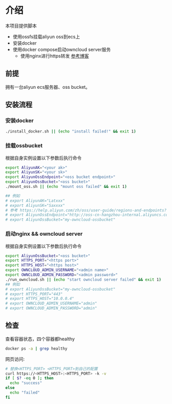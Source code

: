 # 介绍
本项目提供脚本
- 使用ossfs挂载aliyun oss到ecs上
- 安装docker
- 使用docker compose启动owncloud server服务
  - 使用nginx进行https转发 [参考博客](https://www.yooo.ltd/2019/12/16/Docker%E5%BF%AB%E9%80%9F%E9%83%A8%E7%BD%B2ownCloud%E5%B9%B6%E9%85%8D%E7%BD%AEHTTPS/)
## 前提
拥有一台aliyun ecs服务器、oss bucket。

## 安装流程
### 安装docker
```bash
./install_docker.sh || (echo "install failed!" && exit 1)
```
### 挂载ossbucket
根据自身实例设置以下参数后执行命令
```bash
export AliyunAK="<your ak>" 
export AliyunSK="<your sk>"
export AliyunOssEndpoint="<oss bucket endpoint>"
export AliyunOssBucket="<oss bucket>"
./mount_oss.sh || (echo "mount oss failed" && exit 1)

## 例如
# export AliyunAK="Latxxx" 
# export AliyunSK="Saxxxx"
# 参考 https://help.aliyun.com/zh/oss/user-guide/regions-and-endpoints?spm=a2c4g.11186623.0.0.7f5524afFBOEAk
# export AliyunOssEndpoint="http://oss-cn-hangzhou-internal.aliyuncs.com"
# export AliyunOssBucket="my-owncloud-ossbucket"
```
### 启动nginx && owncloud server
根据自身实例设置以下参数后执行命令
```bash
export AliyunOssBucket="<oss bucket>"
export HTTPS_PORT="<https port>"
export HTTPS_HOST="<https host>"
export OWNCLOUD_ADMIN_USERNAME="<admin name>"
export OWNCLOUD_ADMIN_PASSWORD="<admin password>"
./run_owncloud.sh || (echo "start owncloud server failed" && exit 1)
## 例如
# export AliyunOssBucket="my-owncloud-ossbucket"
# export HTTPS_PORT="443"
# export HTTPS_HOST="10.0.0.4"
# export OWNCLOUD_ADMIN_USERNAME="admin"
# export OWNCLOUD_ADMIN_PASSWORD="admin"
```
## 检查
查看容器状态，四个容器都healthy
```bash
docker ps -a | grep healthy
```
网页访问:
```bash
# 替换<HTTPS_PORT> <HTTPS_PORT>到自己的配置
curl https://<HTTPS_HOST>:<HTTPS_PORT> -k -v
if [ $? -eq 0 ]; then
  echo "success" 
else
  echo "failed"
fi
```